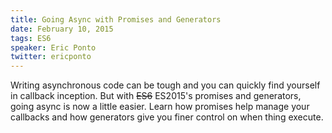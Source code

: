 ```yaml
---
title: Going Async with Promises and Generators
date: February 10, 2015
tags: ES6
speaker: Eric Ponto
twitter: ericponto
---
```



Writing asynchronous code can be tough and you can quickly find yourself in callback inception. But with <s>ES6</s> ES2015's promises and generators, going async is now a little easier. Learn how promises help manage your callbacks and how generators give you finer control on when thing execute.

